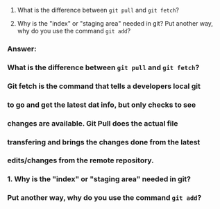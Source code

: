 1. What is the difference between `git pull` and `git fetch`?

1. Why is the "index" or "staging area" needed in git? Put another way, why do you use the command `git add`?


### Answer:
### What is the difference between `git pull` and `git fetch`?
### Git fetch is the command that tells a developers local git 
### to go and get the latest dat info, but only checks to see
### changes are available. Git Pull does the actual file 
### transfering and brings the changes done from the latest
### edits/changes from the remote repository.

### 1. Why is the "index" or "staging area" needed in git? 
### Put another way, why do you use the command `git add`?
